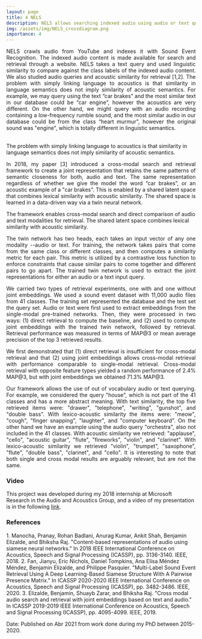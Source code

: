 ```yaml
---
layout: page
title: 4 NELS
description: NELS allows searching indexed audio using audio or text queries.
img: /assets/img/NELS_crossdiagram.png
importance: 4
---
```


<p align="justify">NELS crawls audio from YouTube and indexes it with Sound Event Recognition. The indexed audio content is made available for search and retrieval through a website. NELS takes a text query and used linguistic similarity to compare against the class labels of the indexed audio content. We also studied audio queries and acoustic similarity for retrieval [1,2]. The problem with simply linking language to acoustics is that similarity in language semantics does not imply similarity of acoustic semantics. For example, we may query using the text “car brakes” and the most similar text in our database could be “car engine”, however the acoustics are very different. On the other hand, we might query with an audio recording containing a low-frequency rumble sound, and the most similar audio in our database could be from the class “heart murmur", however the original sound was "engine", which is totally different in linguistic semantics.</p>
<br>

<div class="row">
    <div class="col-sm mt-3 mt-md-0">
        <img class="img-fluid rounded z-depth-1" src="{{ '/assets/img/NELS_cross.png' | relative_url }}" alt="" title="example image"/>
    </div>
</div>
<div class="caption">
The problem with simply linking language to acoustics is that similarity in language semantics does not imply similarity of acoustic semantics.
</div>

<p align="justify">In 2018, my paper [3] introduced a cross-modal search and retrieval framework to create a joint representation that retains the same patterns of semantic closeness for both, audio and text. The same representation regardless of whether we give the model the word “car brakes”, or an acoustic example of a "car brakes". This is enabled by a shared latent space that combines lexical similarity with acoustic similarity. The shared space is learned in a data-driven way via a twin neural network. </p>

<div class="row">
    <div class="col-sm mt-3 mt-md-0">
        <img class="img-fluid rounded z-depth-1" src="{{ '/assets/img/NELS_crossdiagram.png' | relative_url }}" alt="" title="example image"/>
    </div>
</div>
<div class="caption">
    The framework enables cross-modal search and direct comparison of audio and text modalities for retrieval. The shared latent space combines lexical similarity with acoustic similarity.
</div>

<p align="justify">The twin network has two heads, each takes an input vector of any one modality --audio or text. For training, the network takes pairs that come from the same class or different classes, and then computes a similarity metric for each pair. This metric is utilized by a contrastive loss function to enforce constraints that cause similar pairs to come together and different pairs to go apart. The trained twin network is used to extract the joint representations for either an audio or a text input query.</p>

<p align="justify"> We carried two types of retrieval experiments, one with and one without joint embeddings. We used a sound event dataset with 11,000 audio files from 41 classes. The training set represented the database and the test set the query set. Audio or text were first used to extract embeddings from the single-modal pre-trained networks. Then, they were processed in two ways: (1) direct retrieval to compute the baseline, and (2) used to compute joint embeddings with the trained twin network, followed by retrieval. Retrieval performance was measured in terms of MAP@3 or mean average precision of the top 3 retrieved results.</p>

<p align="justify">We first demonstrated that (1) direct retrieval is insufficient for cross-modal retrieval and that (2) using joint embeddings allows cross-modal retrieval with performance comparable to single-modal retrieval. Cross-modal retrieval with opposite feature types yielded a random performance of 2.4% MAP@3, but with joint embeddings we obtained 71.3% MAP@3.</p>

<p align="justify">Our framework allows the use of out of vocabulary audio or text querying. For example, we considered the query "house", which is not part of the 41 classes and has a more abstract meaning. With text similarity, the top five retrieved items were: "drawer", "telephone", "writing", "gunshot", and "double bass". With lexico-acoustic similarity the items were: "meow", "cough", "finger snapping", "laughter", and "computer keyboard". On the other hand we have an example using the audio query "orchestra", also not included in the 41 classes. With acoustic similarity we retrieved: "applause", "cello", "acoustic guitar", "flute", "fireworks", "violin", and "clarinet". With lexico-acoustic similarity we retrieved "violin", "trumpet", "saxophone", "flute", "double bass", "clarinet", and "cello". It is interesting to note that both single and cross modal results are arguably relevant, but are not the same. </p>

<h3>Video</h3>
This project was developed during my 2018 internship at Microsoft Research in the Audio and Acoustics Group, and a video of my presentation is in the following <a href="https://www.microsoft.com/en-us/research/video/a-cross-modal-audio-search-engine-based-on-joint-audio-text-embeddings/">link</a>.

<h3>References</h3>
1. Manocha, Pranay, Rohan Badlani, Anurag Kumar, Ankit Shah, Benjamin Elizalde, and Bhiksha Raj. "Content-based representations of audio using siamese neural networks." In 2018 IEEE International Conference on Acoustics, Speech and Signal Processing (ICASSP), pp. 3136-3140. IEEE, 2018.
2. Fan, Jianyu, Eric Nichols, Daniel Tompkins, Ana Elisa Méndez Méndez, Benjamin Elizalde, and Philippe Pasquier. "Multi-Label Sound Event Retrieval Using A Deep Learning-Based Siamese Structure With A Pairwise Presence Matrix." In ICASSP 2020-2020 IEEE International Conference on Acoustics, Speech and Signal Processing (ICASSP), pp. 3482-3486. IEEE, 2020.
3. Elizalde, Benjamin, Shuayb Zarar, and Bhiksha Raj. "Cross modal audio search and retrieval with joint embeddings based on text and audio." In ICASSP 2019-2019 IEEE International Conference on Acoustics, Speech and Signal Processing (ICASSP), pp. 4095-4099. IEEE, 2019.

Date: Published on Abr 2021 from work done during my PhD between 2015-2020.


<!--
<div class="row">
    <div class="col-sm mt-3 mt-md-0">
        <img class="img-fluid rounded z-depth-1" src="{{ '/assets/img/1.jpg' | relative_url }}" alt="" title="example image"/>
    </div>
    <div class="col-sm mt-3 mt-md-0">
        <img class="img-fluid rounded z-depth-1" src="{{ '/assets/img/3.jpg' | relative_url }}" alt="" title="example image"/>
    </div>
    <div class="col-sm mt-3 mt-md-0">
        <img class="img-fluid rounded z-depth-1" src="{{ '/assets/img/5.jpg' | relative_url }}" alt="" title="example image"/>
    </div>
</div>
<div class="caption">
    Caption photos easily. On the left, a road goes through a tunnel. Middle, leaves artistically fall in a hipster photoshoot. Right, in another hipster photoshoot, a lumberjack grasps a handful of pine needles.
</div>
<div class="row">
    <div class="col-sm mt-3 mt-md-0">
        <img class="img-fluid rounded z-depth-1" src="{{ '/assets/img/5.jpg' | relative_url }}" alt="" title="example image"/>
    </div>
</div>
<div class="caption">
    This image can also have a caption. It's like magic.
</div>

You can also put regular text between your rows of images.
Say you wanted to write a little bit about your project before you posted the rest of the images.
You describe how you toiled, sweated, *bled* for your project, and then... you reveal it's glory in the next row of images.


<div class="row justify-content-sm-center">
    <div class="col-sm-8 mt-3 mt-md-0">
        <img class="img-fluid rounded z-depth-1" src="{{ '/assets/img/6.jpg' | relative_url }}" alt="" title="example image"/>
    </div>
    <div class="col-sm-4 mt-3 mt-md-0">
        <img class="img-fluid rounded z-depth-1" src="{{ '/assets/img/11.jpg' | relative_url }}" alt="" title="example image"/>
    </div>
</div>
<div class="caption">
    You can also have artistically styled 2/3 + 1/3 images, like these.
</div>


The code is simple.
Just wrap your images with `<div class="col-sm">` and place them inside `<div class="row">` (read more about the <a href="https://getbootstrap.com/docs/4.4/layout/grid/" target="_blank">Bootstrap Grid</a> system).
To make images responsive, add `img-fluid` class to each; for rounded corners and shadows use `rounded` and `z-depth-1` classes.
Here's the code for the last row of images above:

```html
<div class="row justify-content-sm-center">
    <div class="col-sm-8 mt-3 mt-md-0">
        <img class="img-fluid rounded z-depth-1" src="{{ '/assets/img/6.jpg' | relative_url }}" alt="" title="example image"/>
    </div>
    <div class="col-sm-4 mt-3 mt-md-0">
        <img class="img-fluid rounded z-depth-1" src="{{ '/assets/img/11.jpg' | relative_url }}" alt="" title="example image"/>
    </div>
</div>
```
-->

